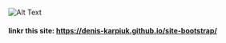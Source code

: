 ![Alt Text](https://github.com/Denis-Karpiuk/Test-Knowledge/blob/master/src/assets/Test_Knowledge.gif)

#### linkr this site: https://denis-karpiuk.github.io/site-bootstrap/
